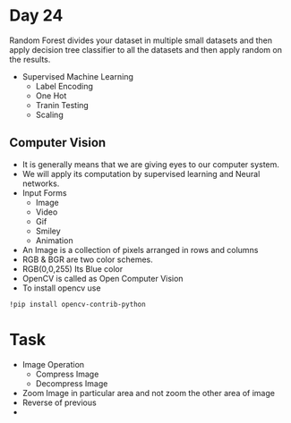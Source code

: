 # Day 24
Random Forest divides your dataset in multiple small datasets and then apply decision tree classifier to all the datasets and then apply random on the results.
*   Supervised Machine Learning
    *   Label Encoding
    *   One Hot
    *   Tranin Testing
    *   Scaling
## Computer Vision
*   It is generally means that we are giving eyes to our computer system.
*   We will apply its computation by supervised learning and Neural networks.
*   Input Forms
    *   Image
    *   Video
    *   Gif
    *   Smiley
    *   Animation
*   An Image is a collection of pixels arranged in rows and columns
*   RGB & BGR are two color schemes.
*   RGB(0,0,255) Its Blue color
*   OpenCV is called as Open Computer Vision
*   To install opencv use
```
!pip install opencv-contrib-python
```
# Task
*   Image Operation
    *   Compress Image
    *   Decompress Image
*   Zoom Image in particular area and not zoom the other area of image
*   Reverse of previous
*   